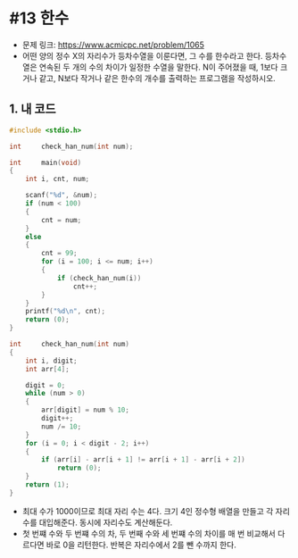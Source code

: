 # #13 한수

- 문제 링크: https://www.acmicpc.net/problem/1065
- 어떤 양의 정수 X의 자리수가 등차수열을 이룬다면, 그 수를 한수라고 한다. 등차수열은 연속된 두 개의 수의 차이가 일정한 수열을 말한다. N이 주어졌을 때, 1보다 크거나 같고, N보다 작거나 같은 한수의 개수를 출력하는 프로그램을 작성하시오.

## 1. 내 코드

```c
#include <stdio.h>

int     check_han_num(int num);

int     main(void)
{
    int i, cnt, num;

    scanf("%d", &num);
    if (num < 100)
    {
        cnt = num;
    }
    else
    {
        cnt = 99;
        for (i = 100; i <= num; i++)
        {
            if (check_han_num(i))
                cnt++;
        }
    }
    printf("%d\n", cnt);
    return (0);
}

int     check_han_num(int num)
{
    int i, digit;
    int arr[4];

    digit = 0;
    while (num > 0)
    {
        arr[digit] = num % 10;
        digit++;
        num /= 10;
    }
    for (i = 0; i < digit - 2; i++)
    {
        if (arr[i] - arr[i + 1] != arr[i + 1] - arr[i + 2])
            return (0);
    }
    return (1);
}
```

- 최대 수가 1000이므로 최대 자리 수는 4다. 크기 4인 정수형 배열을 만들고 각 자리수를 대입해준다. 동시에 자리수도 계산해둔다.
- 첫 번쨰 수와 두 번쨰 수의 차, 두 번째 수와 세 번쨰 수의 차이를 매 번 비교해서 다르다면 바로 0을 리턴한다. 반복은 자리수에서 2를 뺀 수까지 한다.

